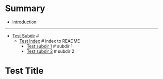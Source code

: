 # Summary

- [Introduction](README.md)

---

- [Test Subdir](./test/README.md)       # 
  - [Test index](./test/subdir/index.md)  # index to README
    - [Test subdir 1](./test/subdir/2.md)    # subdir 1
    - [Test subdir 2](./test/subdir/3.md)    # subdir 2

# Test Title

<!-- 
- [No Title](./test/no_title.md)
- [My Title](./test/my_title.md)
- [Auto Title](./test/auto_title.md) 
-->